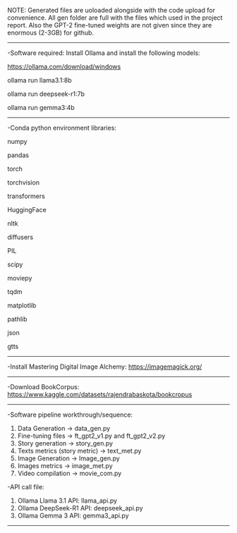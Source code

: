 NOTE: Generated files are uoloaded alongside with the code upload for convenience. All gen folder are full with the files which used in the project report. Also the GPT-2 fine-tuned weights are not given since they are enormous (2-3GB) for github.

-----------------------------------------------------------------
-Software required:
Install Ollama and install the following models: 

https://ollama.com/download/windows

ollama run llama3.1:8b

ollama run deepseek-r1:7b

ollama run gemma3:4b

-----------------------------------------------------------------
-Conda python environment libraries:

numpy

pandas

torch

torchvision

transformers

HuggingFace 

nltk

diffusers

PIL

scipy

moviepy

tqdm

matplotlib

pathlib

json

gtts

-----------------------------------------------------------------

-Install Mastering Digital Image Alchemy:
https://imagemagick.org/

-----------------------------------------------------------------

-Download BookCorpus:
https://www.kaggle.com/datasets/rajendrabaskota/bookcropus

-----------------------------------------------------------------

-Software pipeline workthrough/sequence:
1. Data Generation -> data_gen.py
2. Fine-tuning files -> ft_gpt2_v1.py and ft_gpt2_v2.py
3. Story generation -> story_gen.py
4. Texts metrics (story metric) -> text_met.py
5. Image Generation -> Image_gen.py
6. Images metrics -> image_met.py
7. Video compilation -> movie_com.py

-API call file:
1. Ollama Llama 3.1 API: llama_api.py
2. Ollama DeepSeek-R1 API: deepseek_api.py
3. Ollama Gemma 3 API: gemma3_api.py

-----------------------------------------------------------------
